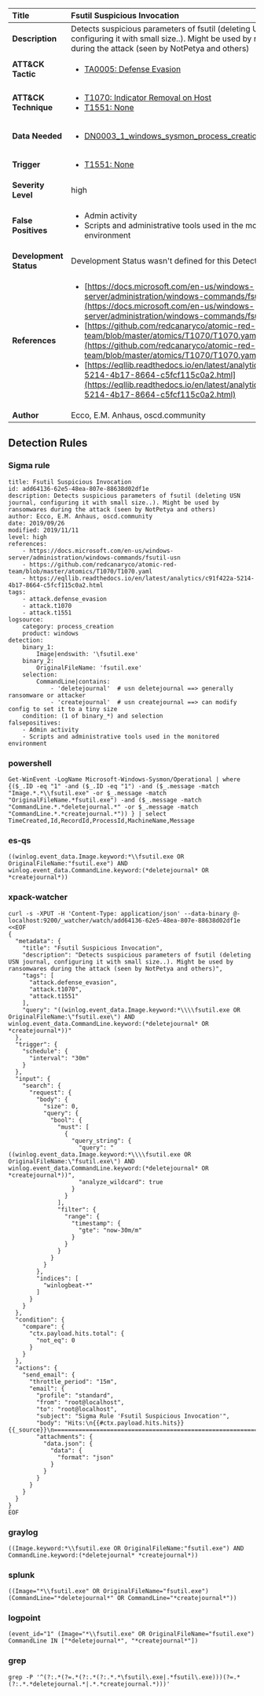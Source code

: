 | Title                    | Fsutil Suspicious Invocation       |
|:-------------------------|:------------------|
| **Description**          | Detects suspicious parameters of fsutil (deleting USN journal, configuring it with small size..). Might be used by ransomwares during the attack (seen by NotPetya and others) |
| **ATT&amp;CK Tactic**    |  <ul><li>[TA0005: Defense Evasion](https://attack.mitre.org/tactics/TA0005)</li></ul>  |
| **ATT&amp;CK Technique** | <ul><li>[T1070: Indicator Removal on Host](https://attack.mitre.org/techniques/T1070)</li><li>[T1551: None](https://attack.mitre.org/techniques/T1551)</li></ul>  |
| **Data Needed**          | <ul><li>[DN0003_1_windows_sysmon_process_creation](../Data_Needed/DN0003_1_windows_sysmon_process_creation.md)</li></ul>  |
| **Trigger**              | <ul><li>[T1551: None](../Triggers/T1551.md)</li></ul>  |
| **Severity Level**       | high |
| **False Positives**      | <ul><li>Admin activity</li><li>Scripts and administrative tools used in the monitored environment</li></ul>  |
| **Development Status**   |  Development Status wasn't defined for this Detection Rule yet  |
| **References**           | <ul><li>[https://docs.microsoft.com/en-us/windows-server/administration/windows-commands/fsutil-usn](https://docs.microsoft.com/en-us/windows-server/administration/windows-commands/fsutil-usn)</li><li>[https://github.com/redcanaryco/atomic-red-team/blob/master/atomics/T1070/T1070.yaml](https://github.com/redcanaryco/atomic-red-team/blob/master/atomics/T1070/T1070.yaml)</li><li>[https://eqllib.readthedocs.io/en/latest/analytics/c91f422a-5214-4b17-8664-c5fcf115c0a2.html](https://eqllib.readthedocs.io/en/latest/analytics/c91f422a-5214-4b17-8664-c5fcf115c0a2.html)</li></ul>  |
| **Author**               | Ecco, E.M. Anhaus, oscd.community |


## Detection Rules

### Sigma rule

```
title: Fsutil Suspicious Invocation
id: add64136-62e5-48ea-807e-88638d02df1e
description: Detects suspicious parameters of fsutil (deleting USN journal, configuring it with small size..). Might be used by ransomwares during the attack (seen by NotPetya and others)
author: Ecco, E.M. Anhaus, oscd.community
date: 2019/09/26
modified: 2019/11/11
level: high
references:
    - https://docs.microsoft.com/en-us/windows-server/administration/windows-commands/fsutil-usn
    - https://github.com/redcanaryco/atomic-red-team/blob/master/atomics/T1070/T1070.yaml
    - https://eqllib.readthedocs.io/en/latest/analytics/c91f422a-5214-4b17-8664-c5fcf115c0a2.html
tags:
    - attack.defense_evasion
    - attack.t1070
    - attack.t1551
logsource:
    category: process_creation
    product: windows
detection:
    binary_1:
        Image|endswith: '\fsutil.exe'
    binary_2:
        OriginalFileName: 'fsutil.exe'
    selection:
        CommandLine|contains:
            - 'deletejournal'  # usn deletejournal ==> generally ransomware or attacker
            - 'createjournal'  # usn createjournal ==> can modify config to set it to a tiny size
    condition: (1 of binary_*) and selection
falsepositives:
    - Admin activity
    - Scripts and administrative tools used in the monitored environment

```





### powershell
    
```
Get-WinEvent -LogName Microsoft-Windows-Sysmon/Operational | where {($_.ID -eq "1" -and ($_.ID -eq "1") -and ($_.message -match "Image.*.*\\fsutil.exe" -or $_.message -match "OriginalFileName.*fsutil.exe") -and ($_.message -match "CommandLine.*.*deletejournal.*" -or $_.message -match "CommandLine.*.*createjournal.*")) } | select TimeCreated,Id,RecordId,ProcessId,MachineName,Message
```


### es-qs
    
```
((winlog.event_data.Image.keyword:*\\fsutil.exe OR OriginalFileName:"fsutil.exe") AND winlog.event_data.CommandLine.keyword:(*deletejournal* OR *createjournal*))
```


### xpack-watcher
    
```
curl -s -XPUT -H 'Content-Type: application/json' --data-binary @- localhost:9200/_watcher/watch/add64136-62e5-48ea-807e-88638d02df1e <<EOF
{
  "metadata": {
    "title": "Fsutil Suspicious Invocation",
    "description": "Detects suspicious parameters of fsutil (deleting USN journal, configuring it with small size..). Might be used by ransomwares during the attack (seen by NotPetya and others)",
    "tags": [
      "attack.defense_evasion",
      "attack.t1070",
      "attack.t1551"
    ],
    "query": "((winlog.event_data.Image.keyword:*\\\\fsutil.exe OR OriginalFileName:\"fsutil.exe\") AND winlog.event_data.CommandLine.keyword:(*deletejournal* OR *createjournal*))"
  },
  "trigger": {
    "schedule": {
      "interval": "30m"
    }
  },
  "input": {
    "search": {
      "request": {
        "body": {
          "size": 0,
          "query": {
            "bool": {
              "must": [
                {
                  "query_string": {
                    "query": "((winlog.event_data.Image.keyword:*\\\\fsutil.exe OR OriginalFileName:\"fsutil.exe\") AND winlog.event_data.CommandLine.keyword:(*deletejournal* OR *createjournal*))",
                    "analyze_wildcard": true
                  }
                }
              ],
              "filter": {
                "range": {
                  "timestamp": {
                    "gte": "now-30m/m"
                  }
                }
              }
            }
          }
        },
        "indices": [
          "winlogbeat-*"
        ]
      }
    }
  },
  "condition": {
    "compare": {
      "ctx.payload.hits.total": {
        "not_eq": 0
      }
    }
  },
  "actions": {
    "send_email": {
      "throttle_period": "15m",
      "email": {
        "profile": "standard",
        "from": "root@localhost",
        "to": "root@localhost",
        "subject": "Sigma Rule 'Fsutil Suspicious Invocation'",
        "body": "Hits:\n{{#ctx.payload.hits.hits}}{{_source}}\n================================================================================\n{{/ctx.payload.hits.hits}}",
        "attachments": {
          "data.json": {
            "data": {
              "format": "json"
            }
          }
        }
      }
    }
  }
}
EOF

```


### graylog
    
```
((Image.keyword:*\\fsutil.exe OR OriginalFileName:"fsutil.exe") AND CommandLine.keyword:(*deletejournal* *createjournal*))
```


### splunk
    
```
((Image="*\\fsutil.exe" OR OriginalFileName="fsutil.exe") (CommandLine="*deletejournal*" OR CommandLine="*createjournal*"))
```


### logpoint
    
```
(event_id="1" (Image="*\\fsutil.exe" OR OriginalFileName="fsutil.exe") CommandLine IN ["*deletejournal*", "*createjournal*"])
```


### grep
    
```
grep -P '^(?:.*(?=.*(?:.*(?:.*.*\fsutil\.exe|.*fsutil\.exe)))(?=.*(?:.*.*deletejournal.*|.*.*createjournal.*)))'
```




